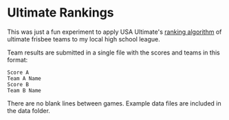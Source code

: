 # Ultimate Rankings

This was just a fun experiment to apply USA Ultimate's [ranking algorithm](http://play.usaultimate.org/teams/events/rankings/#algorithm) of ultimate frisbee teams to my local high school league.

Team results are submitted in a single file with the scores and teams in this format:

```
Score A
Team A Name
Score B
Team B Name
```

There are no blank lines between games. Example data files are included in the data folder.


